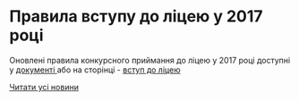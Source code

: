 # Правила вступу до ліцею у 2017 році

Оновлені правила конкурсного приймання до ліцею у 2017 році доступні у [документі ](/files/blog/правила-вступу-до-ліцею-у-2017-році/правила-приймання.doc)або на сторінці - [вступ до ліцею](/info/for-entrants/)

[Читати усі новини](/news)

